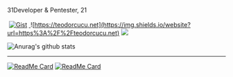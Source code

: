 31Developer & Pentester, 21 <br> <br> <a href="https://twitter.com/Teodor_Cucu"><img src="https://img.shields.io/twitter/follow/Teodor_Cucu?style=social" alt=""></a> [![Gist](https://badgen.net/badge/icon/github?icon=github&label)](https://gist.github.com/teodorcucu)<a href="https://img.shields.io/badge/age-21-brightgreen"><img src="https://img.shields.io/badge/age-21-brightgreen" alt=""></a>   <a href="https://gpvc.arturio.dev/teodorcucu"><img src="https://gpvc.arturio.dev/teodorcucu" alt=""> </a>![https://teodorcucu.net](https://img.shields.io/website?url=https%3A%2F%2Fteodorcucu.net) <a href="https://keys.openpgp.org/search?q=561E8F7473F899A0B1BD9B55655D4883FA2D2B5C"><img src="https://img.shields.io/badge/pgp-561E8F7473F899A0B1BD9B55655D4883FA2D2B5C-blue"></a>

![Anurag's github stats](https://github-readme-stats.vercel.app/api?username=teodorcucu&show_icons=true&theme=white)

---------------------
[![ReadMe Card](https://github-readme-stats.vercel.app/api/pin/?username=teodorcucu&repo=Macos-AT-DNS-Blocker)](https://github.com/teodorcucu/Macos-AT-DNS-Blocker)
[![ReadMe Card](https://github-readme-stats.vercel.app/api/pin/?username=teodorcucu&repo=Hackintosh-Skilake-GA-H110M-S2HP-EFI)](https://github.com/teodorcucu/Hackintosh-Skilake-GA-H110M-S2HP-EFI)
<!--

**teodorcucu/teodorcucu** is a ✨ _special_ ✨ repository because its `README.md` (this file) appears on your GitHub profile.

Here are some ideas to get you started:

- 🔭 I’m currently working on ...
- 🌱 I’m currently learning ...
- 👯 I’m looking to collaborate on ...
- 🤔 I’m looking for help with ...
- 💬 Ask me about ...
- 📫 How to reach me: ...
- 😄 Pronouns: ...
- ⚡ Fun fact: ...
-->
